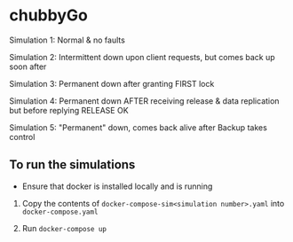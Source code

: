# chubbyGo

Simulation 1:
Normal & no faults

Simulation 2:
Intermittent down upon client requests, but comes back up soon after

Simulation 3:
Permanent down after granting FIRST lock

Simulation 4:
Permanent down AFTER receiving release & data replication but before replying RELEASE OK

Simulation 5:
"Permanent" down, comes back alive after Backup takes control

## To run the simulations

- Ensure that docker is installed locally and is running

1. Copy the contents of `docker-compose-sim<simulation number>.yaml` into `docker-compose.yaml`

2. Run `docker-compose up `
